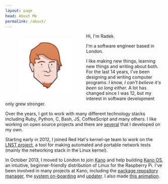 ```yaml
---
layout: page
head: About Me
permalink: /about/
---
```



<figure style="width: 35%; float: left; margin-top: 1em;">
	<a href="/assets/images/avatar.png">
        <img src="/assets/images/avatar.png" alt="Me">
    </a>
</figure>

Hi, I'm Radek.

I'm a software engineer based in London.

I like making new things, learning new things and writing about both. For the
last 14 years, I've been designing and writing computer programs. _I know,
I can't believe it's been so long either._ A lot has changed since I was 12,
but my interest in software development only grew stronger.

Over the years, I got to work with many different technology stacks including
Ruby, Python, C, Bash, JS, CoffeeScript and many others. I like working on
open source projects and there are [several](http://radek.io/work) that I
developed on my own.

Starting early in 2012, I joined Red Hat's kernel-qe team to work on the
[LNST project](http://www.lnst-project.org), a tool for making automated
and portable network tests (mainly the networking stack in the Linux kernel).

In October 2013, I moved to London to join [Kano](http://kano.me) and help
building [Kano OS](http://developers.kano.me/), an intuitive, beginner-friendly
distribution of Linux for the Raspberry Pi. I've been involved in many
projects at Kano, including the
[package repository manager](http://radek.io/2014/05/12/dr/),
the [system on-boarding](https://youtu.be/zzD9LVA1NNE) and
[updater](https://github.com/KanoComputing/kano-updater/). I also made [this
animation](http://developers.kano.me/matrix.html).
